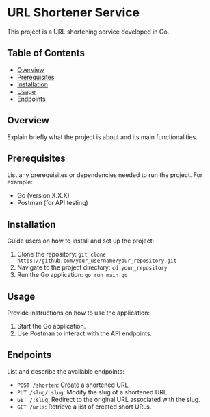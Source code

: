 # URL Shortener Service

This project is a URL shortening service developed in Go.

## Table of Contents

- [Overview](#overview)
- [Prerequisites](#prerequisites)
- [Installation](#installation)
- [Usage](#usage)
- [Endpoints](#endpoints)

## Overview

Explain briefly what the project is about and its main functionalities.

## Prerequisites

List any prerequisites or dependencies needed to run the project. For example:
- Go (version X.X.X)
- Postman (for API testing)

## Installation

Guide users on how to install and set up the project:
1. Clone the repository: `git clone https://github.com/your_username/your_repository.git`
2. Navigate to the project directory: `cd your_repository`
3. Run the Go application: `go run main.go`

## Usage

Provide instructions on how to use the application:
1. Start the Go application.
2. Use Postman to interact with the API endpoints.

## Endpoints

List and describe the available endpoints:
- `POST /shorten`: Create a shortened URL.
- `PUT /slug/:slug`: Modify the slug of a shortened URL.
- `GET /:slug`: Redirect to the original URL associated with the slug.
- `GET /urls`: Retrieve a list of created short URLs.


